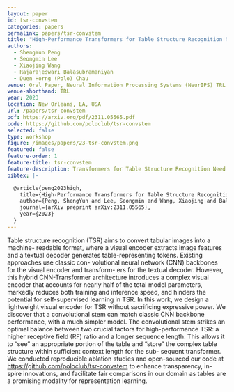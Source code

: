 ```yaml
---
layout: paper
id: tsr-convstem
categories: papers
permalink: papers/tsr-convstem
title: "High-Performance Transformers for Table Structure Recognition Need Early Convolutions"
authors: 
  - ShengYun Peng
  - Seongmin Lee
  - Xiaojing Wang
  - Rajarajeswari Balasubramaniyan
  - Duen Horng (Polo) Chau
venue: Oral Paper, Neural Information Processing Systems (NeurIPS) TRL Workshop
venue-shorthand: TRL
year: 2023
location: New Orleans, LA, USA
url: /papers/tsr-convstem
pdf: https://arxiv.org/pdf/2311.05565.pdf
code: https://github.com/poloclub/tsr-convstem
selected: false
type: workshop
figure: /images/papers/23-tsr-convstem.png
featured: false
feature-order: 1
feature-title: tsr-convstem
feature-description: Transformers for Table Structure Recognition Need Early Convolutions
bibtex: |-

  @article{peng2023high,
    title={High-Performance Transformers for Table Structure Recognition Need Early Convolutions},
    author={Peng, ShengYun and Lee, Seongmin and Wang, Xiaojing and Balasubramaniyan, Rajarajeswari and Chau, Duen Horng},
    journal={arXiv preprint arXiv:2311.05565},
    year={2023}
  }
---
```


Table structure recognition (TSR) aims to convert tabular images into a machine- readable format, where a visual encoder extracts image features and a textual decoder generates table-representing tokens. Existing approaches use classic con- volutional neural network (CNN) backbones for the visual encoder and transform- ers for the textual decoder. However, this hybrid CNN-Transformer architecture introduces a complex visual encoder that accounts for nearly half of the total model parameters, markedly reduces both training and inference speed, and hinders the potential for self-supervised learning in TSR. In this work, we design a lightweight visual encoder for TSR without sacrificing expressive power. We discover that a convolutional stem can match classic CNN backbone performance, with a much simpler model. The convolutional stem strikes an optimal balance between two crucial factors for high-performance TSR: a higher receptive field (RF) ratio and a longer sequence length. This allows it to “see” an appropriate portion of the table and “store” the complex table structure within sufficient context length for the sub- sequent transformer. We conducted reproducible ablation studies and open-sourced our code at https://github.com/poloclub/tsr-convstem to enhance transparency, in- spire innovations, and facilitate fair comparisons in our domain as tables are a promising modality for representation learning.
